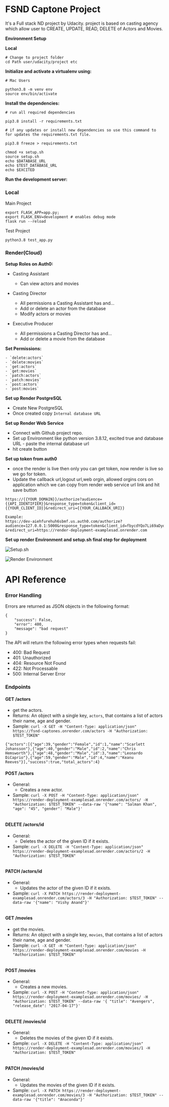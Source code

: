 # FSND Captone Project

It's a Full stack ND project by Udacity. project is based on casting agency which allow user to CREATE, UPDATE, READ, DELETE of Actors and Movies.


**Environment Setup**

**Local**

```
# Change to project folder
cd Path user/udacity/project etc
```

**Initialize and activate a virtualenv using:**
```
# Mac Users

python3.8 -m venv env
source env/bin/activate
```
**Install the dependencies:**
```
# run all required dependencies

pip3.8 install -r requirements.txt

# if any updates or install new dependencies so use this command to for updates the requirements.txt file.  

pip3.8 freeze > requirements.txt
```

```
chmod +x setup.sh
source setup.sh
echo $DATABASE_URL
echo $TEST_DATABASE_URL
echo $EXCITED
```

**Run the development server:**

### Local

Main Project

```
export FLASK_APP=app.py;
export FLASK_ENV=development # enables debug mode
flask run --reload
```

Test Project

```
python3.8 test_app.py
```

### Render(Cloud)


**Setup Roles on Auth0:**

- Casting Assistant

	- Can view actors and movies

- Casting Director

	- All permissions a Casting Assistant has and…
	- Add or delete an actor from the database
	- Modify actors or movies

- Executive Producer

	- All permissions a Casting Director has and…
	- Add or delete a movie from the database

**Set Permissions:**

    - `delete:actors`
    - `delete:movies`
    - `get:actors`
    - `get:movies`
    - `patch:actors`
    - `patch:movies`
    - `post:actors`
    - `post:movies`

**Set up Render PostgreSQL**

- Create New PostgreSQL
- Once created copy `Internal database URL`

**Set up Render Web Service**

- Connect with Github project repo.
- Set up Environment like python version 3.8.12, excited true and database URL - paste the internal database url
- hit create button

**Set up token from auth0**

- once the render is live then only you can get token, now render is live so we go for token. 
- Update the callback url,logout url,web orgin, allowed orgins cors on application which we can copy from render web service url link and hit save button

```
https://{{YOUR_DOMAIN}}/authorize?audience={{API_IDENTIFIER}}&response_type=token&client_id={{YOUR_CLIENT_ID}}&redirect_uri={{YOUR_CALLBACK_URI}}

Example:
https://dev-aiehfurehuh6sbmf.us.auth0.com/authorize?audience=127.0.0.1:5000&response_type=token&client_id=fbycdYQo7Li69aDyq7zyAszlAwp5HLFn
&redirect_uri=https://render-deployment-examplesad.onrender.com
```

**Set up render Environment and setup.sh final step for deployment**

![Setup.sh](images/1.png)

![Render Environment](images/2.png)

# API Reference

### Error Handling
Errors are returned as JSON objects in the following format:
```
{
    "success": False, 
    "error": 400,
    "message": "bad request"
}
```
The API will return the following error types when requests fail:
- 400: Bad Request
- 401: Unauthorized
- 404: Resource Not Found
- 422: Not Processable 
- 500: Internal Server Error

### Endpoints 

#### GET /actors

- get the actors.
- Returns: An object with a single key, `actors`, that contains a list of actors their name, age and gender.
- Sample: `curl -X GET -H "Content-Type: application/json" https://fsnd-captones.onrender.com/actors -H "Authorization: $TEST_TOKEN"`
```
{"actors":[{"age":39,"gender":"Female","id":1,"name":"Scarlett Johansson"},{"age":40,"gender":"Male","id":2,"name":"Chris Hemsworth"},{"age":48,"gender":"Male","id":3,"name":"Leonardo DiCaprio"},{"age":59,"gender":"Male","id":4,"name":"Keanu Reeves"}],"success":true,"total_actors":4}
```

#### POST /actors

- General:
    - Creates a new actor. 
- Sample: `curl -X POST -H "Content-Type: application/json" https://render-deployment-examplesad.onrender.com/actors/ -H "Authorization: $TEST_TOKEN" --data-raw '{"name": "Salman Khan", "age": "45", "gender": "Male"}'`
```

```

#### DELETE /actors/id
- General:
    - Deletes the actor of the given ID if it exists.
- Sample: `curl -X DELETE -H "Content-Type: application/json" https://render-deployment-examplesad.onrender.com/actors/2 -H "Authorization: $TEST_TOKEN"`
```

```

#### PATCH /actors/id
- General:
    - Updates the actor of the given ID if it exists.
- Sample: `curl -X PATCH https://render-deployment-examplesad.onrender.com/actors/3 -H "Authorization: $TEST_TOKEN" --data-raw '{"name": "Vishy Anand"}'`
```

```

#### GET /movies

- get the movies.
- Returns: An object with a single key, `movies`, that contains a list of actors their name, age and gender.
- Sample: `curl -X GET -H "Content-Type: application/json" https://render-deployment-examplesad.onrender.com/movies -H "Authorization: $TEST_TOKEN"`
```

```

#### POST /movies

- General:
    - Creates a new movies. 
- Sample: `curl -X POST -H "Content-Type: application/json" https://render-deployment-examplesad.onrender.com/movies/ -H "Authorization: $TEST_TOKEN" --data-raw '{ "title": "Avengers", "release_date": "2017-04-17"}'`
```

```

#### DELETE /movies/id
- General:
    - Deletes the movies of the given ID if it exists.
- Sample: `curl -X DELETE -H "Content-Type: application/json" https://render-deployment-examplesad.onrender.com/movies/1 -H "Authorization: $TEST_TOKEN"`
```

```

#### PATCH /movies/id
- General:
    - Updates the movies of the given ID if it exists.
- Sample: `curl -X PATCH https://render-deployment-examplesad.onrender.com/movies/3 -H "Authorization: $TEST_TOKEN" --data-raw '{"title": "Anaconda"}'`
```

```
